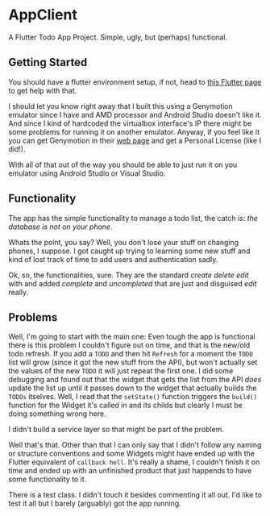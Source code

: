 # AppClient

A Flutter Todo App Project.
Simple, ugly, but (perhaps) functional.

## Getting Started

You should have a flutter environment setup, if not, head to [this Flutter page](https://flutter.dev/docs/get-started/install) 
to get help with that.

I should let you know right away that I built this using a Genymotion emulator since I have and AMD processor and Android Studio doesn't like it.
And since I kind of hardcoded the virtualbox interface's IP there might be some problems for running it on another emulator.
Anyway, if you feel like it you can get Genymotion in their [web page](https://www.genymotion.com/) and get a Personal License (like I did!).

With all of that out of the way you should be able to just run it on you emulator using Android Studio or Visual Studio.

## Functionality

The app has the simple functionality to manage a todo list, the catch is: *the database is not on your phone*.

Whats the point, you say? Well, you don't lose your stuff on changing phones, I suppose. 
I got caught up trying to learning some new stuff and kind of lost track of time to add users and authentication sadly.

Ok, so, the functionalities, sure. They are the standard *create delete edit* with and added *complete* and *uncompleted* that are just and disguised *edit* really.

## Problems

Well, I'm going to start with the main one: Even tough the app is functional there is this problem I couldn't figure out on time, and that is the new/old todo refresh. If you add a `TODO` and then hit `Refresh` for a moment the `TODO` list will grow (since it got the new stuff from the API), but won't actually set the values of the new `TODO` it will just repeat the first one. I did some debugging and found out that the widget that gets the list from the API *does* update the list up until it passes down to the widget that actually builds the `TODOs` itselves. Well, I read that the `setState()` function triggers the `build()` function for the Widget it's called in and its childs but clearly I must be doing something wrong here.

I didn't build a service layer so that might be part of the problem.

Well that's that. Other than that I can only say that I didn't follow any naming or structure conventions and some Widgets might have ended up with the Flutter equivalent of `callback hell`. It's really a shame, I couldn't finish it on time and ended up with an unfinished product that just happends to have some functionality to it.

There is a test class. I didn't touch it besides commenting it all out. I'd like to test it all but I barely (arguably) got the app running.